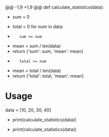 @@ -1,9 +1,9 @@
 def calculate_statistics(data):
-    sum = 0
+    total = 0
     for num in data:
-        sum += num
-    mean = sum / len(data)
-    return {'sum': sum, 'mean': mean}
+        total += num
+    mean = total / len(data)
+    return {'total': total, 'mean': mean}

 # Usage
 data = [10, 20, 30, 40]
- print(calculate_statistics(data))
+ print(calculate_statistics(data))